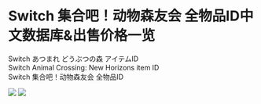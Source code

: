 # Switch 集合吧！动物森友会 全物品ID中文数据库&出售价格一览
Switch あつまれ どうぶつの森 アイテムID<br>
Switch Animal Crossing: New Horizons item ID<br>
Switch 集合吧！动物森友会 全物品ID<br>

<img src="https://www.nintendo.co.jp/top/img/switch_mori_200131_l.jpg">

<img src="https://i.imgur.com/iXLxgfB.png">

